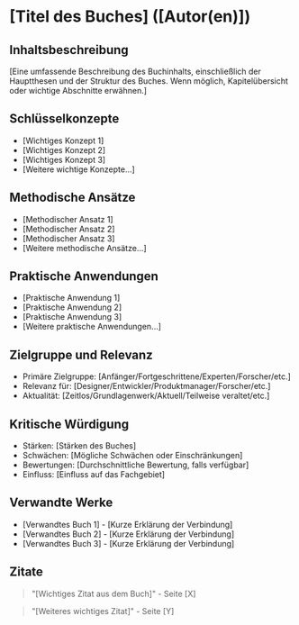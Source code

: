 # [Titel des Buches] ([Autor(en)])

## Inhaltsbeschreibung
[Eine umfassende Beschreibung des Buchinhalts, einschließlich der Hauptthesen und der Struktur des Buches. Wenn möglich, Kapitelübersicht oder wichtige Abschnitte erwähnen.]

## Schlüsselkonzepte
- [Wichtiges Konzept 1]
- [Wichtiges Konzept 2]
- [Wichtiges Konzept 3]
- [Weitere wichtige Konzepte...]

## Methodische Ansätze
- [Methodischer Ansatz 1]
- [Methodischer Ansatz 2]
- [Methodischer Ansatz 3]
- [Weitere methodische Ansätze...]

## Praktische Anwendungen
- [Praktische Anwendung 1]
- [Praktische Anwendung 2]
- [Praktische Anwendung 3]
- [Weitere praktische Anwendungen...]

## Zielgruppe und Relevanz
- Primäre Zielgruppe: [Anfänger/Fortgeschrittene/Experten/Forscher/etc.]
- Relevanz für: [Designer/Entwickler/Produktmanager/Forscher/etc.]
- Aktualität: [Zeitlos/Grundlagenwerk/Aktuell/Teilweise veraltet/etc.]

## Kritische Würdigung
- Stärken: [Stärken des Buches]
- Schwächen: [Mögliche Schwächen oder Einschränkungen]
- Bewertungen: [Durchschnittliche Bewertung, falls verfügbar]
- Einfluss: [Einfluss auf das Fachgebiet]

## Verwandte Werke
- [Verwandtes Buch 1] - [Kurze Erklärung der Verbindung]
- [Verwandtes Buch 2] - [Kurze Erklärung der Verbindung]
- [Verwandtes Buch 3] - [Kurze Erklärung der Verbindung]

## Zitate
> "[Wichtiges Zitat aus dem Buch]" - Seite [X]

> "[Weiteres wichtiges Zitat]" - Seite [Y]
